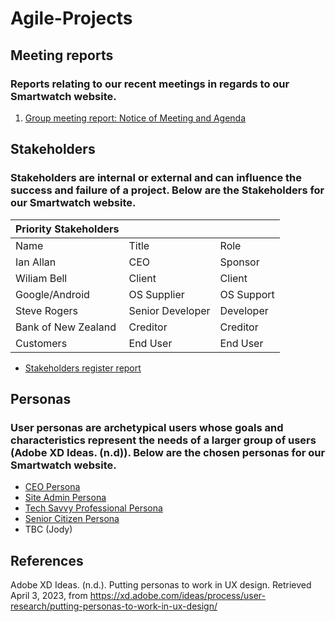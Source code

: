 # Agile-Projects

## Meeting reports
### Reports relating to our recent meetings in regards to our Smartwatch website.
1. [Group meeting report: Notice of Meeting and Agenda](https://github.com/jo3al3x/Agile-Projects/blob/main/docs/Group%20Meeting%20Report%20template%20-%20Copy.pdf)

## Stakeholders
### Stakeholders are internal or external and can influence the success and failure of a project. Below are the Stakeholders for our Smartwatch website.

| Priority Stakeholders |  |  |
| --- | --- | --- |
| Name | Title | Role |
| Ian Allan | CEO | Sponsor |
| Wiliam Bell | Client | Client |
| Google/Android | OS Supplier | OS Support |
| Steve Rogers | Senior Developer | Developer |
| Bank of New Zealand | Creditor | Creditor |
| Customers | End User | End User |

- [Stakeholders register report](https://github.com/jo3al3x/Agile-Projects/blob/main/docs/Stakeholder%20register%20sample.pdf)


## Personas 
### User personas are archetypical users whose goals and characteristics represent the needs of a larger group of users (Adobe XD Ideas. (n.d)). Below are the chosen personas for our Smartwatch website.
- [CEO Persona](https://github.com/jo3al3x/Agile-Projects/blob/main/docs/PERSONA-Ceo.pdf)
- [Site Admin Persona](https://github.com/jo3al3x/Agile-Projects/blob/main/docs/PERSONA%20Site%20Admin.pdf)
- [Tech Savvy Professional Persona](https://github.com/jo3al3x/Agile-Projects/blob/main/docs/PERSONA%20-%20Tech%20Savvy%20Professional%20(1).pdf)
- [Senior Citizen Persona](https://github.com/jo3al3x/Agile-Projects/blob/main/docs/PERSONA%20-%20Senior%20Citizen.pdf)
- TBC (Jody)


## References
Adobe XD Ideas. (n.d.). Putting personas to work in UX design. Retrieved April 3, 2023, from https://xd.adobe.com/ideas/process/user-research/putting-personas-to-work-in-ux-design/
